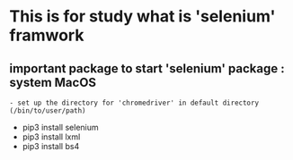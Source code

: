 # This is for study what is 'selenium' framwork

## important package to start 'selenium' package : system MacOS
    - set up the directory for 'chromedriver' in default directory (/bin/to/user/path)

- pip3 install selenium
- pip3 install lxml
- pip3 install bs4
